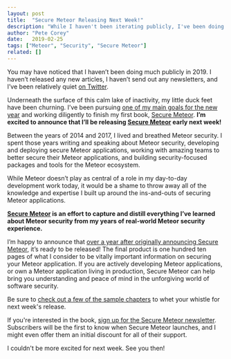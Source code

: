 ```yaml
---
layout: post
title:  "Secure Meteor Releasing Next Week!"
description: "While I haven't been iterating publicly, I've been doing lots of work in the new year."
author: "Pete Corey"
date:   2019-02-25
tags: ["Meteor", "Security", "Secure Meteor"]
related: []
---
```


You may have noticed that I haven’t been doing much publicly in 2019. I haven’t released any new articles, I haven’t send out any newsletters, and I’ve been relatively quiet [on Twitter](https://twitter.com/petecorey).

Underneath the surface of this calm lake of inactivity, my little duck feet have been churning. I’ve been pursuing [one of my main goals for the new year](https://twitter.com/petecorey/status/1087483455493959680) and working diligently to finish my first book, [Secure Meteor](http://www.securemeteor.com/). __I’m excited to announce that I’ll be releasing [Secure Meteor](http://www.securemeteor.com/) early next week!__

Between the years of 2014 and 2017, I lived and breathed Meteor security. I spent those years writing and speaking about Meteor security, developing and deploying secure Meteor applications, working with amazing teams to better secure their Meteor applications, and building security-focused packages and tools for the Meteor ecosystem.

While Meteor doesn’t play as central of a role in my day-to-day development work today, it would be a shame to throw away all of the knowledge and expertise I built up around the ins-and-outs of securing Meteor applications.

__[Secure Meteor](http://www.securemeteor.com/) is an effort to capture and distill everything I’ve learned about Meteor security from my years of real-world Meteor security experience.__

I’m happy to announce that [over a year after originally announcing Secure Meteor](/blog/2018/01/15/secure-meteor/), it’s ready to be released! The final product is one hundred ten pages of what I consider to be vitally important information on securing your Meteor application. If you are actively developing Meteor applications, or own a Meteor application living in production, Secure Meteor can help bring you understanding and peace of mind in the unforgiving world of software security.

Be sure to [check out a few of the sample chapters](http://www.securemeteor.com/#table-of-contents) to whet your whistle for next week's release.

If you're interested in the book, [sign up for the Secure Meteor newsletter](http://www.securemeteor.com/#sign-up). Subscribers will be the first to know when Secure Meteor launches, and I might even offer them an initial discount for all of their support.

I couldn't be more excited for next week. See you then!
